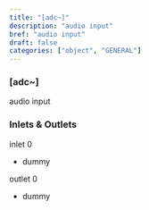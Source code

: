 ```yaml
---
title: "[adc~]"
description: "audio input"
bref: "audio input"
draft: false
categories: ["object", "GENERAL"]
---
```


### [adc~]

audio input

### Inlets & Outlets

inlet 0

 - dummy

outlet 0

 - dummy
 
